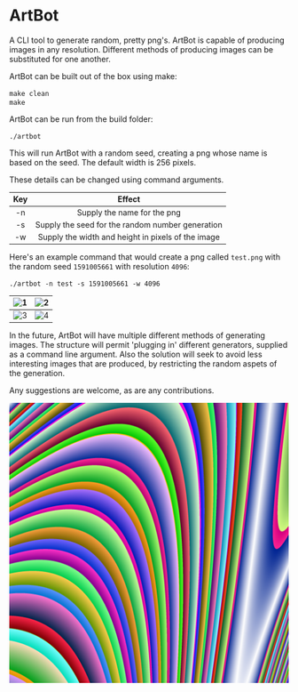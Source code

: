 # ArtBot

A CLI tool to generate random, pretty png's. ArtBot is capable of producing images in any resolution. Different methods of producing images can be substituted for one another.

ArtBot can be built out of the box using make:

```
make clean
make
```

ArtBot can be run from the build folder:

```
./artbot
```

This will run ArtBot with a random seed, creating a png whose name is based on the seed. The default width is 256 pixels.

These details can be changed using command arguments.

| Key |                       Effect                       |
| :-: | :------------------------------------------------: |
| -n  |            Supply the name for the png             |
| -s  |  Supply the seed for the random number generation  |
| -w  | Supply the width and height in pixels of the image |

Here's an example command that would create a png called `test.png` with the random seed `1591005661` with resolution `4096`:

```
./artbot -n test -s 1591005661 -w 4096
```

| ![1](./img/demo1.png "Demo Image 1") | ![2](./img/demo2.png "Demo Image 2") |
| :----------------------------------: | :----------------------------------: |
| ![3](./img/demo3.png "Demo Image 3") | ![4](./img/demo4.png "Demo Image 4") |

In the future, ArtBot will have multiple different methods of generating images. The structure will permit 'plugging in' different generators, supplied as a command line argument. Also the solution will seek to avoid less interesting images that are produced, by restricting the random aspets of the generation.

Any suggestions are welcome, as are any contributions.

![Demo Image](https://github.com/gabrielbarker/ArtBot/raw/master/img/demo.png "High Res Demo Image")
